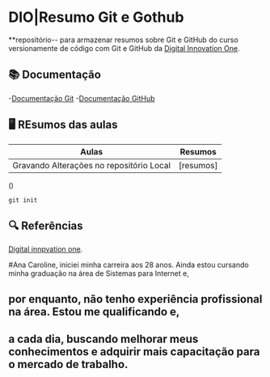 


# DIO|Resumo Git e  Gothub


**repositório-- para armazenar resumos sobre Git e GitHub do curso versionamente de código com Git e GitHub da [Digital Innovation One](https://www.dio.me/).

## 📚 Documentação

-[Documentação Git](https://git-scm.com/doc)
-[Documentação GitHub](https://docs.github.com/)

## 🖥️ REsumos das aulas

| Aulas | Resumos |
|-------|---------|
|Gravando Alterações no repositório Local |[resumos]
()
```
git init
```
## 🔍 Referências 

[Digital innpvation one](https://github.com/elidianaandrade/git-github-learning-quest/blob/main/SUMMARY.md).

#<span>Ana Caroline,</span> iniciei minha carreira aos 28 anos. Ainda estou cursando minha graduação na área de Sistemas para Internet e,
## por enquanto, não tenho experiência profissional na área. Estou me qualificando e,
## a cada dia, buscando melhorar meus conhecimentos e adquirir mais capacitação para o mercado de trabalho.
